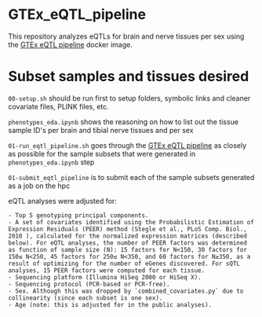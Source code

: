 # GTEx_eQTL_pipeline

This repository analyzes eQTLs for brain and nerve tissues per sex using the [GTEx eQTL pipeline](https://github.com/broadinstitute/gtex-pipeline/tree/master/qtl) docker image.  


# Subset samples and tissues desired

`00-setup.sh` should be run first to setup folders, symbolic links and cleaner covariate files, PLINK files, etc.

`phenotypes_eda.ipynb` shows the reasoning on how to list out the tissue sample ID's per brain and tibial nerve tissues and per sex

`01-run_eqtl_pipeline.sh` goes through the [GTEx eQTL pipeline](https://github.com/broadinstitute/gtex-pipeline/tree/master/qtl) as closely as possible for the sample subsets that were generated in `phenotypes_eda.ipynb` step

`01-submit_eqtl_pipeline` is to submit each of the sample subsets generated as a job on the hpc

eQTL analyses were adjusted for:  

    - Top 5 genotyping principal components.  
    - A set of covariates identified using the Probabilistic Estimation of Expression Residuals (PEER) method (Stegle et al., PLoS Comp. Biol., 2010 ), calculated for the normalized expression matrices (described below). For eQTL analyses, the number of PEER factors was determined as function of sample size (N): 15 factors for N<150, 30 factors for 150≤ N<250, 45 factors for 250≤ N<350, and 60 factors for N≥350, as a result of optimizing for the number of eGenes discovered. For sQTL analyses, 15 PEER factors were computed for each tissue.  
    - Sequencing platform (Illumina HiSeq 2000 or HiSeq X).  
    - Sequencing protocol (PCR-based or PCR-free).  
    - Sex. Although this was dropped by `combined_covariates.py` due to collinearity (since each subset is one sex).  
    - Age (note: this is adjusted for in the public analyses).  

